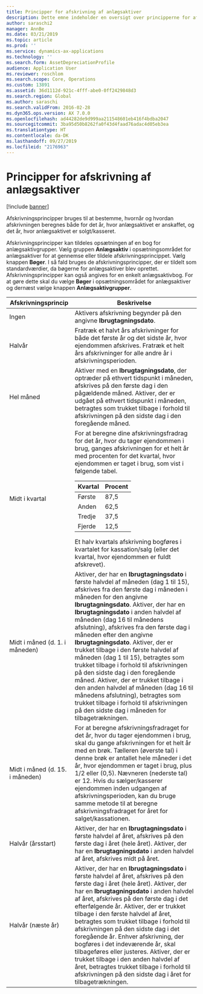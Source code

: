 ```yaml
---
title: Principper for afskrivning af anlægsaktiver
description: Dette emne indeholder en oversigt over principperne for afskrivning af anlægsaktiver.
author: saraschi2
manager: AnnBe
ms.date: 03/21/2019
ms.topic: article
ms.prod: ''
ms.service: dynamics-ax-applications
ms.technology: ''
ms.search.form: AssetDepreciationProfile
audience: Application User
ms.reviewer: roschlom
ms.search.scope: Core, Operations
ms.custom: 13891
ms.assetid: 36d1112d-921c-4fff-abe0-0ff2429848d3
ms.search.region: Global
ms.author: saraschi
ms.search.validFrom: 2016-02-28
ms.dyn365.ops.version: AX 7.0.0
ms.openlocfilehash: ad44282de9d999aa211548601eb416f4bdba2047
ms.sourcegitcommit: 3ba95d50b8262fa0f43d4faad76adac4d05eb3ea
ms.translationtype: HT
ms.contentlocale: da-DK
ms.lasthandoff: 09/27/2019
ms.locfileid: "2176963"
---
```

# <a name="fixed-asset-depreciation-conventions"></a>Principper for afskrivning af anlægsaktiver

[!include [banner](../includes/banner.md)]

Afskrivningsprincipper bruges til at bestemme, hvornår og hvordan afskrivningen beregnes både for det år, hvor anlægsaktivet er anskaffet, og det år, hvor anlægsaktivet er solgt/kasseret.

Afskrivningsprincipper kan tildeles opsætningen af en bog for anlægsaktivgrupper. Vælg gruppen **Anlægsaktiv** i opsætningsområdet for anlægsaktiver for at gennemse eller tildele afskrivningsprincippet. Vælg knappen **Bøger**. I så fald bruges de afskrivningsprincipper, der er tildelt som standardværdier, da bøgerne for anlægsaktiver blev oprettet. Afskrivningsprincipper kan også angives for en enkelt anlægsaktivbog. For at gøre dette skal du vælge **Bøger** i opsætningsområdet for anlægsaktiver og dernæst vælge knappen **Anlægsaktivgrupper**.


|  Afskrivningsprincip  |   Beskrivelse  |
|---------------------------|-----------------|
|           Ingen            |  Aktivers afskrivning begynder på den angivne <strong>Ibrugtagningsdato</strong>.|
|         Halvår         |  Fratræk et halvt års afskrivninger for både det første år og det sidste år, hvor ejendommen afskrives. Fratræk et helt års afskrivninger for alle andre år i afskrivningsperioden. |
|        Hel måned         | Aktiver med en <strong>Ibrugtagningsdato</strong>, der optræder på ethvert tidspunkt i måneden, afskrives på den første dag i den pågældende måned. Aktiver, der er udgået på ethvert tidspunkt i måneden, betragtes som trukket tilbage i forhold til afskrivningen på den sidste dag i den foregående måned.  |
|        Midt i kvartal        | For at beregne dine afskrivningsfradrag for det år, hvor du tager ejendommen i brug, ganges afskrivningen for et helt år med procenten for det kvartal, hvor ejendommen er taget i brug, som vist i følgende tabel.<table><thead><tr><th>Kvartal</th><th>Procent</th></tr></thead><tbody><tr><td>Første</td><td>87,5</td></tr><tr><td>Anden</td><td>62,5</td></tr><tr><td>Tredje</td><td>37,5</td></tr><tr><td>Fjerde</td><td>12,5</td></tr></tbody></table>Et halv kvartals afskrivning bogføres i kvartalet for kassation/salg (eller det kvartal, hvor ejendommen er fuldt afskrevet). |
| Midt i måned (d. 1. i måneden)  | Aktiver, der har en <strong>Ibrugtagningsdato</strong> i første halvdel af måneden (dag 1 til 15), afskrives fra den første dag i måneden i måneden for den angivne <strong>Ibrugtagningsdato</strong>. Aktiver, der har en <strong>Ibrugtagningsdato</strong> i anden halvdel af måneden (dag 16 til månedens afslutning), afskrives fra den første dag i måneden efter den angivne <strong>Ibrugtagningsdato</strong>. Aktiver, der er trukket tilbage i den første halvdel af måneden (dag 1 til 15), betragtes som trukket tilbage i forhold til afskrivningen på den sidste dag i den foregående måned. Aktiver, der er trukket tilbage i den anden halvdel af måneden (dag 16 til månedens afslutning), betragtes som trukket tilbage i forhold til afskrivningen på den sidste dag i måneden for tilbagetrækningen. |
| Midt i måned (d. 15. i måneden) |  For at beregne afskrivningsfradraget for det år, hvor du tager ejendommen i brug, skal du gange afskrivningen for et helt år med en brøk. Tælleren (øverste tal) i denne brøk er antallet hele måneder i det år, hvor ejendommen er taget i brug, plus 1/2 eller (0,5). Nævneren (nederste tal) er 12. Hvis du sælger/kasserer ejendommen inden udgangen af afskrivningsperioden, kan du bruge samme metode til at beregne afskrivningsfradraget for året for salget/kassationen.   |
| Halvår (årsstart) | Aktiver, der har en <strong>Ibrugtagningsdato</strong> i første halvdel af året, afskrives på den første dag i året (hele året). Aktiver, der har en <strong>Ibrugtagningsdato</strong> i anden halvdel af året, afskrives midt på året.|
|   Halvår (næste år)   |   Aktiver, der har en <strong>Ibrugtagningsdato</strong> i første halvdel af året, afskrives på den første dag i året (hele året). Aktiver, der har en <strong>Ibrugtagningsdato</strong> i anden halvdel af året, afskrives på den første dag i det efterfølgende år. Aktiver, der er trukket tilbage i den første halvdel af året, betragtes som trukket tilbage i forhold til afskrivningen på den sidste dag i det foregående år. Enhver afskrivning, der bogføres i det indeværende år, skal tilbageføres eller justeres. Aktiver, der er trukket tilbage i den anden halvdel af året, betragtes trukket tilbage i forhold til afskrivningen på den sidste dag i året for tilbagetrækningen.|


